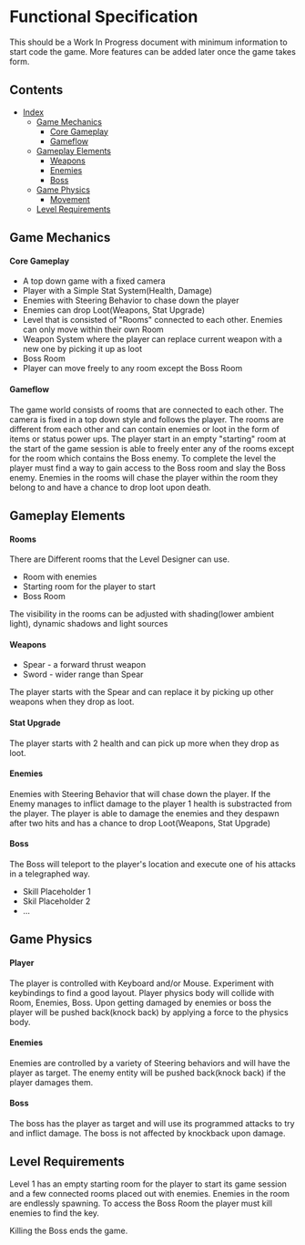 # Functional Specification

This should be a Work In Progress document with minimum information to start code the game. More features can be added later once the game takes form.

## Contents

- [Index](#turbo-palm-tree)
    - [Game Mechanics](#game-mechanics)
        - [Core Gameplay](#core-gameplay)
        - [Gameflow](#gameflow)
    - [Gameplay Elements](#gameplay-elements)
        - [Weapons](#weapons)
        - [Enemies](#Enemies)
        - [Boss](#Boss)
    - [Game Physics](#game-physics)
        - [Movement](#1-given-a-link-to-a-tex-file-compile-it)
    - [Level Requirements](#level-requirements)

## Game Mechanics

#### Core Gameplay

* A top down game with a fixed camera
* Player with a Simple Stat System(Health, Damage)
* Enemies with Steering Behavior to chase down the player
* Enemies can drop Loot(Weapons, Stat Upgrade)
* Level that is consisted of "Rooms" connected to each other. Enemies can only move within their own Room
* Weapon System where the player can replace current weapon with a new one by picking it up as loot
* Boss Room
* Player can move freely to any room except the Boss Room

#### Gameflow

The game world consists of rooms that are connected to each other. The camera is fixed in a top down style and follows the player. The rooms are different from each other and can contain enemies or loot in the form of items or status power ups. The player start in an empty "starting" room at the start of the game session is able to freely enter any of the rooms except for the room which contains the Boss enemy. To complete the level the player must find a way to gain access to the Boss room and slay the Boss enemy. Enemies in the rooms will chase the player within the room they belong to and have a chance to drop loot upon death.

## Gameplay Elements

#### Rooms
There are Different rooms that the Level Designer can use.

* Room with enemies
* Starting room for the player to start
* Boss Room

The visibility in the rooms can be adjusted with shading(lower ambient light), dynamic shadows and light sources

#### Weapons

* Spear - a forward thrust weapon
* Sword - wider range than Spear

The player starts with the Spear and can replace it by picking up other weapons when they drop as loot.

#### Stat Upgrade

The player starts with 2 health and can pick up more when they drop as loot.

#### Enemies

Enemies with Steering Behavior that will chase down the player. If the Enemy manages to inflict damage to the player 1 health is substracted from the player. The player is able to damage the enemies and they despawn after two hits and has a chance to drop Loot(Weapons, Stat Upgrade)

#### Boss
The Boss will teleport to the player's location and execute one of his attacks in a telegraphed way.

* Skill Placeholder 1
* Skil Placeholder 2
* ...

## Game Physics

#### Player

The player is controlled with Keyboard and/or Mouse. Experiment with keybindings to find a good layout. Player physics body will collide with Room, Enemies, Boss. Upon getting damaged by enemies or boss the player will be pushed back(knock back) by applying a force to the physics body.

#### Enemies

Enemies are controlled by a variety of Steering behaviors and will have the player as target. The enemy entity will be pushed back(knock back) if the player damages them.

#### Boss

The boss has the player as target and will use its programmed attacks to try and inflict damage. The boss is not affected by knockback upon damage.

## Level Requirements

Level 1 has an empty starting room for the player to start its game session and a few connected rooms placed out with enemies. Enemies in the room are endlessly spawning. To access the Boss Room the player must kill enemies to find the key.

Killing the Boss ends the game.
